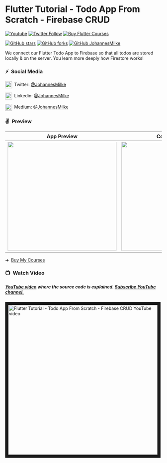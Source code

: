 # Flutter Tutorial - Todo App From Scratch - Firebase CRUD 
[![Youtube](https://img.shields.io/static/v1?label=JohannesMilke&message=Subscribe&logo=YouTube&color=FF0000&style=for-the-badge)][youtube]
[![Twitter Follow](https://img.shields.io/twitter/follow/JohannesMilke?color=1DA1F2&label=Followers&logo=twitter&style=for-the-badge)][twitter]
[![Buy Flutter Courses](https://img.shields.io/static/v1?label=Buy&message=My%20Flutter%20Courses&color=5FB709&style=for-the-badge)][courses]
    
[![GitHub stars](https://img.shields.io/github/stars/JohannesMilke/todo_app_firestore_example.svg?style=social&label=Star)](https://github.com/JohannesMilke/todo_app_firestore_example) 
[![GitHub forks](https://img.shields.io/github/forks/JohannesMilke/todo_app_firestore_example.svg?style=social&label=Fork)](https://github.com/JohannesMilke/todo_app_firestore_example/fork)
[![GitHub JohannesMilke](https://img.shields.io/github/followers/JohannesMilke?label=follow&style=social)](https://github.com/JohannesMilke)

We connect our Flutter Todo App to Firebase so that all todos are stored locally & on the server. You learn more deeply how Firestore works!

### ⚡&ensp;Social Media

[<img align="center" alt="JohannesMilke | Twitter" width="22px" src="https://cdn.jsdelivr.net/npm/simple-icons@v3/icons/twitter.svg" />](https://twitter.com/intent/follow?original_referer=https%3A%2F%2Fgithub.com%2FJohannesMilke&screen_name=JohannesMilke "Twitter Johannes Milke")&ensp;Twitter: [@JohannesMilke](https://twitter.com/intent/follow?original_referer=https%3A%2F%2Fgithub.com%2FJohannesMilke&screen_name=JohannesMilke "Twitter Johannes Milke")

[<img align="center" alt="JohannesMilke | LinkedIn" width="22px" src="https://cdn.jsdelivr.net/npm/simple-icons@v3/icons/linkedin.svg" />](https://linkedin.com/in/JohannesMilke "Linkedin Johannes Milke")&ensp;Linkedin: [@JohannesMilke](https://linkedin.com/in/JohannesMilke "Linkedin Johannes Milke")

[<img align="center" alt="JohannesMilke | Medium" width="22px" src="https://cdn.jsdelivr.net/npm/simple-icons@v3/icons/medium.svg" />](https://medium.com/@JohannesMilke "Medium Johannes Milke")&ensp;Medium: [@JohannesMilke](https://medium.com/@JohannesMilke "Medium Johannes Milke")

### ✌&ensp;Preview

|              App Preview             |             Course Preview           |
| :----------------------------------: | :----------------------------------: |
| <a href="https://www.youtube.com/watch?v=EV2DyrKOqrY" target="_blank"><img src="preview.gif" width="350"></a> | <a href="https://johannesmilke.teachable.com/p/home" target="_blank"><img src="https://firebasestorage.googleapis.com/v0/b/web-johannesmilke.appspot.com/o/other%2Fgithub_ad.png?alt=media" width="350"></a> |

➜&ensp;[Buy My Courses](https://johannesmilke.teachable.com/p/home "Buy My Courses")

### 📺&ensp;Watch Video

##### [YouTube video](https://www.youtube.com/watch?v=EV2DyrKOqrY "Youtube Johannes Milke") where the *source code* is explained. [Subscribe YouTube channel.](http://www.youtube.com/channel/UC0FD2apauvegCcsvqIBceLA?sub_confirmation=1 "YouTube Subscribe Johannes Milke")  
<a href="https://www.youtube.com/watch?v=EV2DyrKOqrY&feature=player_embedded
" target="_blank"><img src="http://img.youtube.com/vi/EV2DyrKOqrY/maxresdefault.jpg" 
alt="Flutter Tutorial - Todo App From Scratch - Firebase CRUD  YouTube video" width="480" border="10" /></a>

[twitter]: https://twitter.com/intent/follow?original_referer=https%3A%2F%2Fgithub.com%2FJohannesMilke&screen_name=JohannesMilke
[youtube]: https://www.youtube.com/channel/UC0FD2apauvegCcsvqIBceLA?sub_confirmation=1
[courses]: https://johannesmilke.teachable.com/p/home
